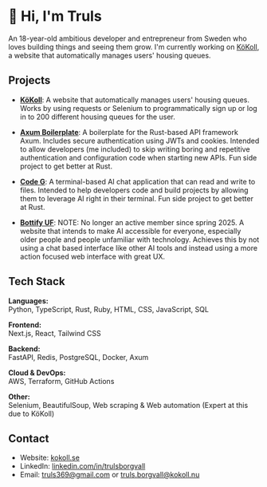 # 👋 Hi, I'm Truls
An 18-year-old ambitious developer and entrepreneur from Sweden who loves building things and seeing them grow. I'm currently working on [KöKoll](https://kokoll.nu/), a website that automatically manages users' housing queues.

## Projects
- [**KöKoll**](https://kokoll.nu/): A website that automatically manages users' housing queues. Works by using requests or Selenium to programmatically sign up or log in to 200 different housing queues for the user.

- [**Axum Boilerplate**](https://github.com/truls27a/axum-boilerplate): A boilerplate for the Rust-based API framework Axum. Includes secure authentication using JWTs and cookies. Intended to allow developers (me included) to skip writing boring and repetitive authentication and configuration code when starting new APIs. Fun side project to get better at Rust.

- [**Code G**](https://github.com/truls27a/code-g): A terminal-based AI chat application that can read and write to files. Intended to help developers code and build projects by allowing them to leverage AI right in their terminal. Fun side project to get better at Rust.

 - [**Bottify UF**](https://bottify.se/): NOTE: No longer an active member since spring 2025. A website that intends to make AI accessible for everyone, especially older people and people unfamiliar with technology. Achieves this by not using a chat based interface like other AI tools and instead using a more action focused web interface with great UX.

## Tech Stack
**Languages:**  
Python, TypeScript, Rust, Ruby, HTML, CSS, JavaScript, SQL

**Frontend:**  
Next.js, React, Tailwind CSS

**Backend:**  
FastAPI, Redis, PostgreSQL, Docker, Axum

**Cloud & DevOps:**  
AWS, Terraform, GitHub Actions

**Other:**  
Selenium, BeautifulSoup, Web scraping & Web automation (Expert at this due to KöKoll)

## Contact
- Website: [kokoll.se](https://kokoll.se)  
- LinkedIn: [linkedin.com/in/trulsborgvall](https://www.linkedin.com/in/truls-borgvall-752355273/)  
- Email: truls369@gmail.com or truls.borgvall@kokoll.nu
